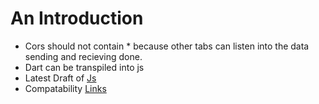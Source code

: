 # An Introduction

- Cors should not contain * because other tabs can listen into the data sending and recieving done.
- Dart can be transpiled into js
- Latest Draft of [Js](https://tc39.es/ecma262/)
- Compatability [Links](http://caniuse.com)